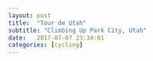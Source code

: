 ```yaml
---
layout: post
title:  "Tour de Utah"
subtitle: "Climbing Up Park City, Utah"
date:   2017-07-07 23:34:01
categories: [cycling]
---
```


